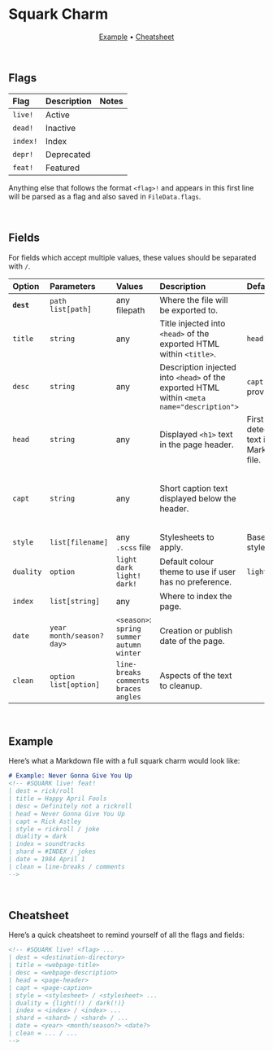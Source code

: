 # Squark Charm
<!-- #SQUARK live!
| dest = docs/reference/squark-charm
-->

<div class="quicklinks" align="center">

[Example](#example) <span class="separator">•</span> [Cheatsheet](#cheatsheet)

</div>


<br>


## Flags

| Flag | Description | Notes |
| :--- | :---------- | :---- |
| `live!` | Active | |
| `dead!` | Inactive | |
| `index!` | Index | |
| `depr!` | Deprecated | |
| `feat!` | Featured | |

Anything else that follows the format `<flag>!` and appears in this first line will be parsed as a flag and also saved in `FileData.flags`.


<br>


## Fields

For fields which accept multiple values, these values should be separated with ` / `.

| Option | Parameters | Values | Description | Default | Notes |
| :----- | :--------- | :----- | :---------- | :------ | :---- |
| **`dest`** | `path` `list[path]` | any filepath | Where the file will be exported to. | | Relative to site routes (`<path/to/site>/src/routes`) |
| `title` | `string` | any | Title injected into `<head>` of the exported HTML within `<title>`. | `head` | Different to `head` |
| `desc` | `string` | any | Description injected into `<head>` of the exported HTML within `<meta name="description">` | `capt` if provided. | Different to `capt` |
| `head` | `string` | any | Displayed `<h1>` text in the page header. | First detected `# ` text in the Markdown file. | Different to `title` |
| `capt` | `string` | any | Short caption text displayed below the header. | | A description of what the page is (such as “Yu-Gi-Oh! Archetype”) rather than a unique concrete description – different to `desc`. |
| `style` | `list[filename]` | any `.scss` file | Stylesheets to apply. | Base stylesheet. | Should be a list of file names without file extensions. |
| `duality` | `option` | `light` `dark` <br> `light!` `dark!` | Default colour theme to use if user has no preference. | `light` | User preference can be ignored by following it with a `!`. |
| `index` | `list[string]` | any | Where to index the page. | | |
| `date` | `year` `month/season?` `day>` | `<season>`: `spring` `summer` `autumn` `winter` | Creation or publish date of the page. | | Used as a sort parameter when searching. |
| `clean` | `option` `list[option]` | `line-breaks` `comments` `braces` `angles` | Aspects of the text to cleanup. | | See [Cleanup](cleanup.md) for more. |


<br>


## Example

Here’s what a Markdown file with a full squark charm would look like:

```md
# Example: Never Gonna Give You Up
<!-- #SQUARK live! feat!
| dest = rick/roll
| title = Happy April Fools
| desc = Definitely not a rickroll
| head = Never Gonna Give You Up
| capt = Rick Astley
| style = rickroll / joke
| duality = dark
| index = soundtracks
| shard = #INDEX / jokes
| date = 1984 April 1
| clean = line-breaks / comments
-->
```


<br>


## Cheatsheet

Here’s a quick cheatsheet to remind yourself of all the flags and fields:

```md
<!-- #SQUARK live! <flag> ...
| dest = <destination-directory>
| title = <webpage-title>
| desc = <webpage-description>
| head = <page-header>
| capt = <page-caption>
| style = <stylesheet> / <stylesheet> ...
| duality = {light(!) / dark(!)}
| index = <index> / <index> ...
| shard = <shard> / <shard> / ...
| date = <year> <month/season?> <date?>
| clean = ... / ...
-->
```
